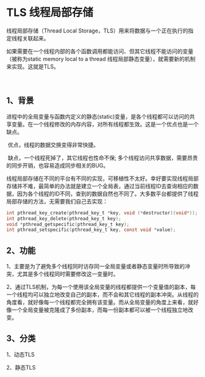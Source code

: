 # TLS 线程局部存储

线程局部存储（Thread Local Storage，TLS）用来将数据与一个正在执行的指定线程关联起来。

如果需要在一个线程内部的各个函数调用都能访问、但其它线程不能访问的变量（被称为static memory local to a thread 线程局部静态变量），就需要新的机制来实现。这就是TLS。

　

## 1、背景

​	进程中的全局变量与函数内定义的静态(static)变量，是各个线程都可以访问的共享变量。在一个线程修改的内存内容，对所有线程都生效。这是一个优点也是一个缺点。

​	优点，线程的数据交换变得非常快捷。

​	缺点，一个线程死掉了，其它线程也性命不保; 多个线程访问共享数据，需要昂贵的同步开销，也容易造成同步相关的BUG。

​	线程局部存储在不同的平台有不同的实现，可移植性不太好。幸好要实现线程局部存储并不难，最简单的办法就是建立一个全局表，通过当前线程ID去查询相应的数据，因为各个线程的ID不同，查到的数据自然也不同了。大多数平台都提供了线程局部存储的方法，无需要我们自己去实现：

```c
int pthread_key_create(pthread_key_t *key, void (*destructor)(void*));
int pthread_key_delete(pthread_key_t key);
void *pthread_getspecific(pthread_key_t key);
int pthread_setspecific(pthread_key_t key, const void *value);
```

## 2、功能

1、主要是为了避免多个线程同时访存同一全局变量或者静态变量时所导致的冲突，尤其是多个线程同时需要修改这一变量时。

2、通过TLS机制，为每一个使用该全局变量的线程都提供一个变量值的副本，每一个线程均可以独立地改变自己的副本，而不会和其它线程的副本冲突。从线程的角度看，就好像每一个线程都完全拥有该变量。而从全局变量的角度上来看，就好像一个全局变量被克隆成了多份副本，而每一份副本都可以被一个线程独立地改变。



## 3、分类

1、动态TLS

2、静态TLS